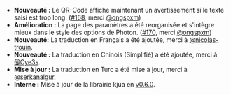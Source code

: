 * **Nouveauté :** Le QR-Code affiche maintenant un avertissement si le texte saisi est trop long. ([#168](https://github.com/rugk/offline-qr-code/pull/168), merci [@ongspxm](https://github.com/ongspxm))
* **Amélioration :** La page des paramètres a été reorganisée et s'intègre mieux dans le style des options de Photon. ([#170](https://github.com/rugk/offline-qr-code/pull/170), merci [@ongspxm](https://github.com/ongspxm))
* **Nouveauté:** La traduction en Français a été ajoutée, merci à [@nicolas-trouin](https://github.com/nicolas-trouin).
* **Nouveauté :** La traduction en Chinois (Simplifié) a été ajoutée, merci à [@Cye3s](https://github.com/Cye3s).
* **Mise à jour :** La traduction en Turc a été mise à jour, merci à [@serkanalgur](https://github.com/serkanalgur).
* **Interne :** Mise à jour de la librairie kjua en [v0.6.0](https://github.com/lrsjng/kjua/tree/v0.6.0).
